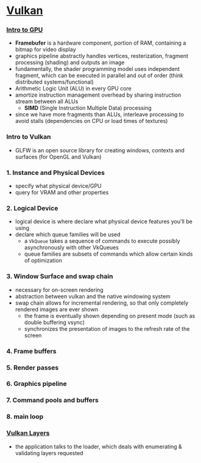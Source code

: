 # [Vulkan](https://vulkan-tutorial.com)

### [Intro to GPU](https://www.cs.cmu.edu/afs/cs/academic/class/15462-f11/www/lec_slides/lec19.pdf)
- **Framebufer** is a hardware component, portion of RAM, containing a bitmap for video display
- graphics pipeline abstractly handles vertices, resterization, fragment processing (shading) and outputs an image
- fundamentally, the shader programming model uses independent fragment, which can be executed in parallel and out of order (think distributed systems/functional)
- Arithmetic Logic Unit (ALU) in every GPU core
- amortize instruction management overhead by sharing instruction stream between all ALUs
  - **SIMD** (Single Instruction Multiple Data) processing
- since we have more fragments than ALUs, interleave processing to avoid stalls (dependencies on CPU or load times of textures)

### Intro to Vulkan
- GLFW is an open source library for creating windows, contexts and surfaces (for OpenGL and Vulkan)

### 1. Instance and Physical Devices
- specify what physical device/GPU
- query for VRAM and other properties

### 2. Logical Device
- logical device is where declare what physical device features you'll be using
- declare which queue families will be used
  - a `VkQueue` takes a sequence of commands to execute possibly asynchronously with other VkQueues
  - queue families are subsets of commands which allow certain kinds of optimization 

### 3. Window Surface and swap chain
- necessary for on-screen rendering
- abstraction between vulkan and the native windowing system
- swap chain allows for incremental rendering, so that only completely rendered images are ever shown
  - the frame is eventually shown depending on present mode (such as double buffering vsync)
  - synchronizes the presentation of images to the refresh rate of the screen

### 4. Frame buffers

### 5. Render passes

### 6. Graphics pipeline

### 7. Command pools and buffers

### 8. main loop

### [Vulkan Layers](https://renderdoc.org/vulkan-layer-guide.html)
- the application talks to the loader, which deals with enumerating & validating layers requested
